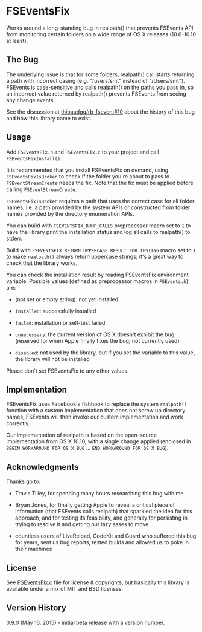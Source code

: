 # FSEventsFix

Works around a long-standing bug in realpath() that prevents FSEvents API from monitoring certain folders on a wide range of OS X releases (10.6-10.10 at least).


## The Bug

The underlying issue is that for some folders, realpath() call starts returning a path with incorrect casing (e.g. "/users/smt" instead of "/Users/smt"). FSEvents is case-sensitive and calls realpath() on the paths you pass in, so an incorrect value returned by realpath() prevents FSEvents from seeing any change events.

See the discussion at [thibaudgg/rb-fsevent#10](https://github.com/thibaudgg/rb-fsevent/issues/10) about the history of this bug and how this library came to exist.


## Usage

Add `FSEventsFix.h` and `FSEventsFix.c` to your project and call `FSEventsFixInstall()`.

It is recommended that you install FSEventsFix on demand, using `FSEventsFixIsBroken` to check if the folder you're about to pass to `FSEventStreamCreate` needs the fix. Note that the fix must be applied before calling `FSEventStreamCreate`.

`FSEventsFixIsBroken` requires a path that uses the correct case for all folder names, i.e. a path provided by the system APIs or constructed from folder names provided by the directory enumeration APIs.

You can build with `FSEVENTSFIX_DUMP_CALLS` preprocessor macro set to `1` to have the library print the installation status and log all calls to realpath() to stderr.

Build with `FSEVENTSFIX_RETURN_UPPERCASE_RESULT_FOR_TESTING` macro set to `1` to make `realpath()` always return uppercase strings; it's a great way to check that the library works.

You can check the installation result by reading FSEventsFix environment variable. Possible values (defined as preprocessor macros in `FSEvents.h`) are:

- (not set or empty string): not yet installed

- `installed`: successfully installed

- `failed`: installation or self-test failed

- `unnecessary`: the current version of OS X doesn't exhibit the bug (reserved for when Apple finally fixes the bug; not currently used)

- `disabled`: not used by the library, but if you set the variable to this value, the library will not be installed

Please don't set FSEventsFix to any other values.


## Implementation

FSEventsFix uses Facebook's fishhook to replace the system `realpath()` function with a custom implementation that does not screw up directory names; FSEvents will then invoke our custom implementation and work correctly.

Our implementation of realpath is based on the open-source implementation from OS X 10.10, with a single change applied (enclosed in `BEGIN WORKAROUND FOR OS X BUG` ... `END WORKAROUND FOR OS X BUG`).


## Acknowledgments

Thanks go to:

* Travis Tilley, for spending many hours researching this bug with me

* Bryan Jones, for finally getting Apple to reveal a critical piece of information (that FSEvents calls realpath) that sparkled the idea for this approach, and for testing its feasibility, and generally for persisting in trying to resolve it and getting our lazy asses to move

* countless users of LiveReload, CodeKit and Guard who suffered this bug for years, sent us bug reports, tested builds and allowed us to poke in their machines


## License

See [FSEventsFix.c](FSEventsFix.c) file for license & copyrights, but basically this library is available under a mix of MIT and BSD licenses.


## Version History

0.9.0 (May 16, 2015) - initial beta release with a version number.
